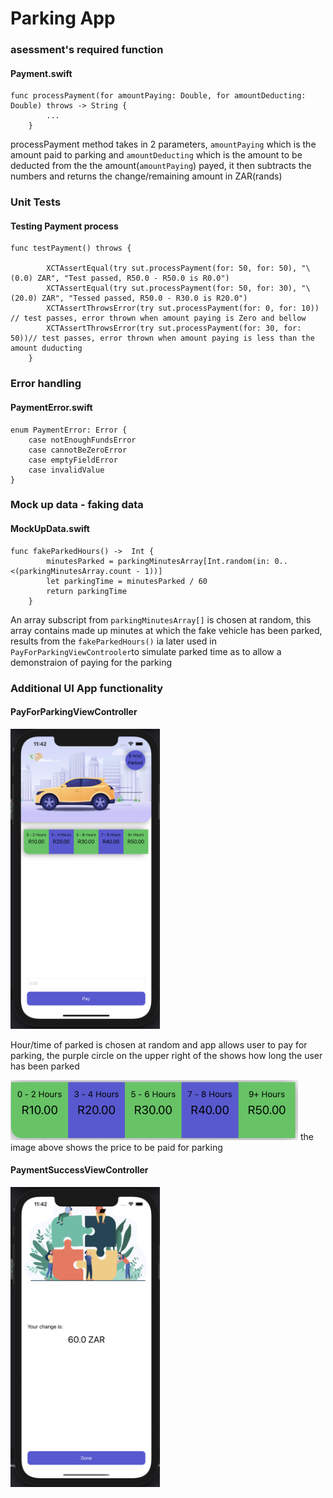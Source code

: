 # Parking App

### asessment's required function 
#### Payment.swift


```
func processPayment(for amountPaying: Double, for amountDeducting: Double) throws -> String {
        ...
    }
```

processPayment method takes in 2 parameters, ```amountPaying``` which is the amount paid to parking and ```amountDeducting``` which is the amount to be deducted from the the amount(```amountPaying```) payed, it then subtracts the numbers and returns the change/remaining amount in ZAR(rands)

### Unit Tests
#### Testing Payment process
```
func testPayment() throws {
        
        XCTAssertEqual(try sut.processPayment(for: 50, for: 50), "\(0.0) ZAR", "Test passed, R50.0 - R50.0 is R0.0")
        XCTAssertEqual(try sut.processPayment(for: 50, for: 30), "\(20.0) ZAR", "Tessed passed, R50.0 - R30.0 is R20.0")
        XCTAssertThrowsError(try sut.processPayment(for: 0, for: 10)) // test passes, error thrown when amount paying is Zero and bellow
        XCTAssertThrowsError(try sut.processPayment(for: 30, for: 50))// test passes, error thrown when amount paying is less than the amount duducting
    }
```

### Error handling
#### PaymentError.swift

```
enum PaymentError: Error {
    case notEnoughFundsError
    case cannotBeZeroError
    case emptyFieldError
    case invalidValue
}
```

### Mock up data - faking data

#### MockUpData.swift

```
func fakeParkedHours() ->  Int {
        minutesParked = parkingMinutesArray[Int.random(in: 0..<(parkingMinutesArray.count - 1))]
        let parkingTime = minutesParked / 60
        return parkingTime
    }
```

An array subscript from ```parkingMinutesArray[]``` is chosen at random, this array contains made up minutes at which the fake vehicle has been parked, results from the ```fakeParkedHours()``` ia later used in ```PayForParkingViewControoler```to simulate parked time as to allow a demonstraion of paying for the parking

### Additional UI App functionality

#### PayForParkingViewController
<img src="Screenshots/1.png" height="480" />

Hour/time of parked is chosen at random and app allows user to pay for parking, the purple circle on the upper right of the shows how long the user has been parked

<img src="Screenshots/3.png" width="460" />
the image above shows the price to be paid for parking

#### PaymentSuccessViewController
<img src="Screenshots/2.png" height="480" />